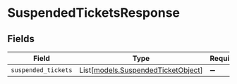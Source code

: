 # SuspendedTicketsResponse


## Fields

| Field                                                                    | Type                                                                     | Required                                                                 | Description                                                              |
| ------------------------------------------------------------------------ | ------------------------------------------------------------------------ | ------------------------------------------------------------------------ | ------------------------------------------------------------------------ |
| `suspended_tickets`                                                      | List[[models.SuspendedTicketObject](../models/suspendedticketobject.md)] | :heavy_minus_sign:                                                       | N/A                                                                      |